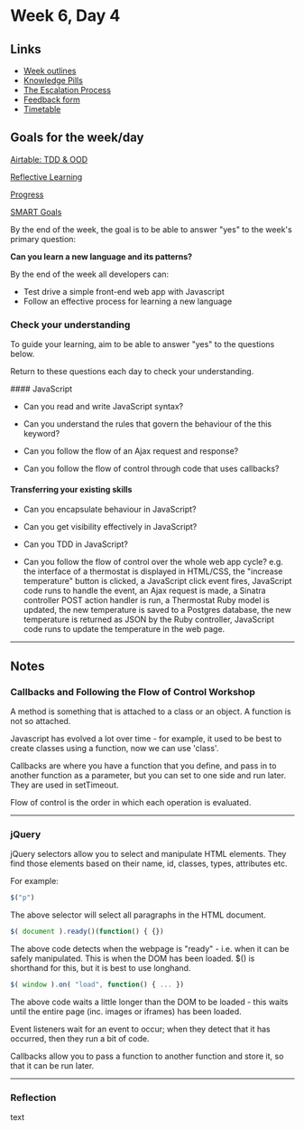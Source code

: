 # Week 6, Day 4

## Links

* [Week outlines](https://github.com/makersacademy/course/blob/master/week_outlines.md)
* [Knowledge Pills](https://github.com/makersacademy/course/blob/master/pills.md)
* [The Escalation Process](https://github.com/makersacademy/course/blob/29a5e4a3c1776d32eda8f3ee55edc1dd124b05ba/pills/escalation_process.md)
* [Feedback form](https://docs.google.com/forms/d/1dr6yUt7M2HJyDEnMoqjuNpew3mUgFQUp79WQbT7wv68/edit)
* [Timetable](https://airtable.com/shr9ia7PTZfhGxXQa/tblU9M74TCpg89oGC)

## Goals for the week/day

[Airtable: TDD & OOD](https://airtable.com/shrr9VqhGBzPyfa7E/tblokmw6yNUO75ge6)

[Reflective Learning](https://github.com/makersacademy/course/blob/master/goals/reflective_learning.md)

[Progress](https://github.com/makersacademy/course/blob/master/goals/progress_insight.md)

[SMART Goals](https://docs.google.com/document/d/1Tcw_8OuOSXArP8Wr7X1jywWDV8NW_LzYmFawUCBYIZ8/edit)

By the end of the week, the goal is to be able to answer "yes" to the week's primary question:

__Can you learn a new language and its patterns?__

By the end of the week all developers can:

* Test drive a simple front-end web app with Javascript
* Follow an effective process for learning a new language

### Check your understanding

To guide your learning, aim to be able to answer "yes" to the questions below.

Return to these questions each day to check your understanding.

#### JavaScript

* Can you read and write JavaScript syntax?

* Can you understand the rules that govern the behaviour of the this keyword?

* Can you follow the flow of an Ajax request and response?

* Can you follow the flow of control through code that uses callbacks?

#### Transferring your existing skills

* Can you encapsulate behaviour in JavaScript?

* Can you get visibility effectively in JavaScript?

* Can you TDD in JavaScript?

* Can you follow the flow of control over the whole web app cycle? e.g. the interface of a thermostat is displayed in HTML/CSS, the "increase temperature" button is clicked, a JavaScript click event fires, JavaScript code runs to handle the event, an Ajax request is made, a Sinatra controller POST action handler is run, a Thermostat Ruby model is updated, the new temperature is saved to a Postgres database, the new temperature is returned as JSON by the Ruby controller, JavaScript code runs to update the temperature in the web page.

---

## Notes

### Callbacks and Following the Flow of Control Workshop

A method is something that is attached to a class or an object. A function is not so attached.

Javascript has evolved a lot over time - for example, it used to be best to create classes using a function, now we can use 'class'.

Callbacks are where you have a function that you define, and pass in to another function as a parameter, but you can set to one side and run later. They are used in setTimeout. 

Flow of control is the order in which each operation is evaluated.

---

### jQuery

jQuery selectors allow you to select and manipulate HTML elements. They find those elements based on their name, id, classes, types, attributes etc.

For example:

```javascript
$("p")
```

The above selector will select all paragraphs in the HTML document.

```javascript
$( document ).ready()(function() { {})
```

The above code detects when the webpage is "ready" - i.e. when it can be safely manipulated. This is when the DOM has been loaded. $() is shorthand for this, but it is best to use longhand.

```javascript
$( window ).on( "load", function() { ... })
```

The above code waits a little longer than the DOM to be loaded - this waits until the entire page (inc. images or iframes) has been loaded.

Event listeners wait for an event to occur; when they detect that it has occurred, then they run a bit of code.

Callbacks allow you to pass a function to another function and store it, so that it can be run later.


 
---

### Reflection

text
